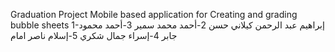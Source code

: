Graduation Project
Mobile based application for Creating and grading bubble sheets
1-إبراهيم عبد الرحمن كيلاني حسن
2-أحمد محمد سمير
3-أحمد محمود جابر
4-إسراء جمال شكري
5-إسلام ناصر امام 

